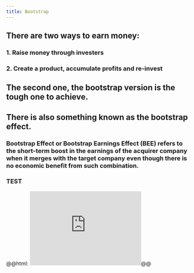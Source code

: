 ```yaml
---
title: Bootstrap
---
```

## There are two ways to earn money:
### 1. Raise money through investers
### 2. Create a product, accumulate profits and re-invest
## The second one, the bootstrap version is the tough one to achieve.
## There is also something known as the **bootstrap effect**.
### Bootstrap Effect or Bootstrap Earnings Effect (BEE) refers to the short-term boost in the earnings of the acquirer company when it merges with the target company even though there is no economic benefit from such combination.
### TEST
@@html: <embed src="https://twitter.com/AliAbdaal/status/1299105780625543169" width="300" height="200">@@
